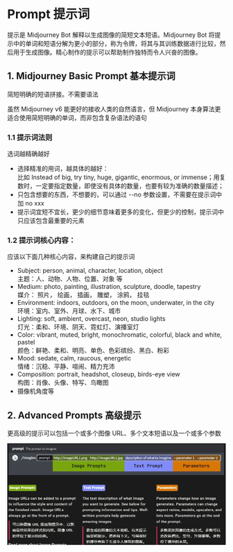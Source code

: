 # Prompt 提示词

提示是 Midjourney Bot 解释以生成图像的简短文本短语。Midjourney Bot 将提示中的单词和短语分解为更小的部分，称为令牌，将其与其训练数据进行比较，然后用于生成图像。精心制作的提示可以帮助制作独特而令人兴奋的图像。

## 1. Midjourney Basic Prompt 基本提示词

简短明确的短语拼接。不需要语法

虽然 Midjourney v6 能更好的接收人类的自然语言，但 Midjourney 本身算法更适合使用简短明确的单词，而非包含复杂语法的语句

### 1.1 提示词法则

选词越精确越好

* 选择精准的用词，越具体的越好：  
    比如 Instead of big, try tiny, huge, gigantic, enormous, or immense；用复数时，一定要指定数量，即使没有具体的数量，也要有较为准确的数量描述；
* 只包含想要的东西，不想要的，可以通过 --no 参数设置，不需要在提示词中加 no xxx
* 提示词宜短不宜长，更少的细节意味着更多的变化，但更少的控制，提示词中只应该包含最重要的元素

### 1.2 提示词核心内容：

应该以下面几种核心内容，来构建自己的提示词

* Subject: person, animal, character, location, object  
  主题：人、动物、人物、位置、对象 等
* Medium: photo, painting, illustration, sculpture, doodle, tapestry  
  媒介： 照片， 绘画， 插画， 雕塑， 涂鸦， 挂毯
* Environment: indoors, outdoors, on the moon, underwater, in the city  
  环境：室内、室外、月球、水下、城市
* Lighting: soft, ambient, overcast, neon, studio lights  
  灯光：柔和、环境、阴天、霓虹灯、演播室灯
* Color: vibrant, muted, bright, monochromatic, colorful, black and white, pastel  
  颜色：鲜艳、柔和、明亮、单色、色彩缤纷、黑白、粉彩
* Mood: sedate, calm, raucous, energetic  
  情绪：沉稳、平静、喧闹、精力充沛
* Composition: portrait, headshot, closeup, birds-eye view  
  构图：肖像、头像、特写、鸟瞰图
* 摄像机角度等

## 2. Advanced Prompts 高级提示

更高级的提示可以包括一个或多个图像 URL、多个文本短语以及一个或多个参数

![](../../imgs/mj_6.png)

